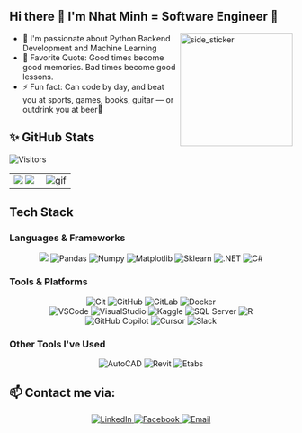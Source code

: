 ## Hi there :wave: I'm Nhat Minh = Software Engineer 🌱 
<img align="right" width=200px height=200px alt="side_sticker" src="https://media.giphy.com/media/TEnXkcsHrP4YedChhA/giphy.gif" />

- 🔭 I'm passionate about Python Backend Development and Machine Learning
- 🥅 Favorite Quote: Good times become good memories. Bad times become good lessons.
- :zap: Fun fact: Can code by day, and beat you at sports, games, books, guitar — or outdrink you at beer🍻
## ✨ GitHub Stats   

![Visitors](https://api.visitorbadge.io/api/daily?path=https%3A%2F%2Fgithub.com%2FCodexploreRepo&label=VISITORS&labelColor=%232ccce4&countColor=%23697689&style=flat)

<table>
<tr>
  <td width="48%">
    <img src="https://github-readme-stats.vercel.app/api?username=tonynnm145&show_icons=true&hide=contribs,issues&hide_border=true" />
    <img src="https://github-readme-stats.vercel.app/api/top-langs/?username=tonynnm145&layout=compact&show_icons=true&hide_border=true" />
  </td>
  <td width="52%"><img alt="gif" align="right" src=".github/assets/coding.gif"/></td>
</tr>
<table>

## Tech Stack 
### Languages & Frameworks
<p align="center">
<img src="https://img.shields.io/badge/python-3670A0?style=for-the-badge&logo=python&logoColor=ffdd54">
<img alt="Pandas" src="https://img.shields.io/badge/pandas-%23150458.svg?style=for-the-badge&logo=pandas&logoColor=white">
<img alt="Numpy" src="https://img.shields.io/badge/numpy-%23013243.svg?style=for-the-badge&logo=numpy&logoColor=white">
<img alt="Matplotlib" src="https://img.shields.io/badge/Matplotlib-%23ffffff.svg?style=for-the-badge&logo=Matplotlib&logoColor=black">
<img alt="Sklearn"  src="https://img.shields.io/badge/scikit--learn-%23F7931E.svg?style=for-the-badge&logo=scikit-learn&logoColor=white" />
<img alt=".NET" src="https://img.shields.io/badge/.NET-512BD4?style=for-the-badge&logo=dotnet&logoColor=white" />
<img alt="C#" src="https://img.shields.io/badge/C%23-239120.svg?style=for-the-badge&logo=c-sharp&logoColor=white" />
</p>


### Tools & Platforms
<p align="center">
  <img alt="Git" src="https://img.shields.io/badge/Git-f05134?style=for-the-badge&logo=git&logoColor=f05134&labelColor=282828">
  <img alt="GitHub" src="https://img.shields.io/badge/GitHub-100000?style=for-the-badge&logo=github&logoColor=white">
  <img alt="GitLab" src="https://img.shields.io/badge/GitLab-FC6D26?style=for-the-badge&logo=gitlab&logoColor=white">
  <img alt="Docker" src="https://img.shields.io/badge/docker-%230db7ed.svg?style=for-the-badge&logo=docker&logoColor=white">
  <br/>
  <img alt="VSCode" src="https://img.shields.io/badge/Visual%20Studio%20Code-0078d7.svg?style=for-the-badge&logo=visual-studio-code&logoColor=white">
  <img alt="VisualStudio" src="https://img.shields.io/badge/Visual%20Studio-5C2D91?style=for-the-badge&logo=visual-studio&logoColor=white">
  <img alt="Kaggle" src="https://img.shields.io/badge/Kaggle-20BEFF?style=for-the-badge&logo=Kaggle&logoColor=white">
  <img alt="SQL Server" src="https://img.shields.io/badge/SQL_Server-CC2927?style=for-the-badge&logo=microsoftsqlserver&logoColor=white">
  <img alt="R" src="https://img.shields.io/badge/R-276DC3?style=flat&logo=r&logoColor=white">
  <br/>
  <img alt="GitHub Copilot" src="https://img.shields.io/badge/GitHub%20Copilot-181717?style=for-the-badge&logo=github&logoColor=white">
  <img alt="Cursor" src="https://img.shields.io/badge/Cursor%20IDE-0f172a?style=for-the-badge&logo=cursor&logoColor=white">
  <img alt="Slack" src="https://img.shields.io/badge/Slack-4A154B?style=for-the-badge&logo=slack&logoColor=white">
</p>

### Other Tools I've Used
<p align="center">
  <!-- AutoCAD -->
  <img alt="AutoCAD" src="https://img.shields.io/badge/AutoCAD-E60000?style=flat&logo=autodesk&logoColor=white">

  <!-- Revit -->
  <img alt="Revit" src="https://img.shields.io/badge/Revit-0C2340?style=flat&logo=autodesk&logoColor=white">
  
  <!-- Etabs -->
  <img alt="Etabs" src="https://img.shields.io/badge/ETABS-1D3557?style=flat&logo=autodesk&logoColor=white">
</p>


## 📫 Contact me via:

<p align="center">
  <!-- LinkedIn -->
  <a href="https://www.linkedin.com/in/tony-nhatminh/" target="_blank">
    <img alt="LinkedIn" src="https://img.shields.io/badge/LinkedIn-0A66C2?style=for-the-badge&logo=linkedin&logoColor=white">
  </a>

  <!-- Facebook -->
  <a href="https://www.facebook.com/Tonynnm145" target="_blank">
    <img alt="Facebook" src="https://img.shields.io/badge/Facebook-1877F2?style=for-the-badge&logo=facebook&logoColor=white">
  </a>

  <!-- Email -->
  <a href="mailto:nhatminh1452003@gmail.com">
    <img alt="Email" src="https://img.shields.io/badge/Email-D14836?style=for-the-badge&logo=gmail&logoColor=white">
  </a>
</p>


